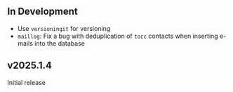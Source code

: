 In Development
--------------
- Use `versioningit` for versioning
- `maillog`: Fix a bug with deduplication of `tocc` contacts when inserting
  e-mails into the database

v2025.1.4
---------
Initial release
